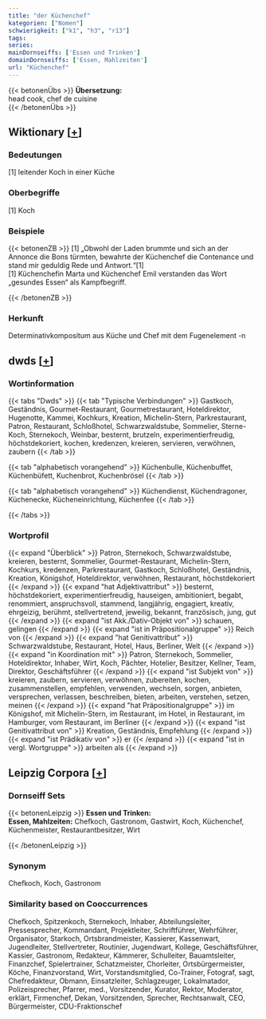 ```yaml
---
title: "der Küchenchef"
kategorien: ["Nomen"]
schwierigkeit: ["k1", "h3", "r13"]
tags:
series:
mainDornseiffs: ['Essen und Trinken']
domainDornseiffs: ['Essen, Mahlzeiten']
url: "Küchenchef"
---
```


{{< betonenÜbs >}}
**Übersetzung:**  
head cook, chef de cuisine  
{{< /betonenÜbs >}}

## Wiktionary [[+](https://de.wiktionary.org/wiki/Küchenchef)]

### Bedeutungen
[1] leitender Koch in einer Küche  

### Oberbegriffe
[1] Koch  

### Beispiele
{{< betonenZB >}}
[1] „Obwohl der Laden brummte und sich an der Annonce die Bons türmten, bewahrte der Küchenchef die Contenance und stand mir geduldig Rede und Antwort.“[1]  
[1] Küchenchefin Marta und Küchenchef Emil verstanden das Wort „gesundes Essen“ als Kampfbegriff.  

{{< /betonenZB >}}
### Herkunft
Determinativkompositum aus Küche und Chef mit dem Fugenelement -n  



## dwds [[+](https://www.dwds.de/wb/Küchenchef)]

### Wortinformation
{{< tabs "Dwds" >}}
{{< tab "Typische Verbindungen" >}}
Gastkoch, Geständnis, Gourmet-Restaurant, Gourmetrestaurant, Hoteldirektor, Hugenotte, Kammei, Kochkurs, Kreation, Michelin-Stern, Parkrestaurant, Patron, Restaurant, Schloßhotel, Schwarzwaldstube, Sommelier, Sterne-Koch, Sternekoch, Weinbar, besternt, brutzeln, experimentierfreudig, höchstdekoriert, kochen, kredenzen, kreieren, servieren, verwöhnen, zaubern
{{< /tab >}}

{{< tab "alphabetisch vorangehend" >}}
Küchenbulle, Küchenbuffet, Küchenbüfett, Kuchenbrot, Kuchenbrösel
{{< /tab >}}

{{< tab "alphabetisch vorangehend" >}}
Küchendienst, Küchendragoner, Küchenecke, Kücheneinrichtung, Küchenfee
{{< /tab >}}

{{< /tabs >}}

### Wortprofil
{{< expand "Überblick" >}} Patron, Sternekoch, Schwarzwaldstube, kreieren, besternt, Sommelier, Gourmet-Restaurant, Michelin-Stern, Kochkurs, kredenzen, Parkrestaurant, Gastkoch, Schloßhotel, Geständnis, Kreation, Königshof, Hoteldirektor, verwöhnen, Restaurant, höchstdekoriert {{< /expand >}}
{{< expand "hat Adjektivattribut" >}} besternt, höchstdekoriert, experimentierfreudig, hauseigen, ambitioniert, begabt, renommiert, anspruchsvoll, stammend, langjährig, engagiert, kreativ, ehrgeizig, berühmt, stellvertretend, jeweilig, bekannt, französisch, jung, gut {{< /expand >}}
{{< expand "ist Akk./Dativ-Objekt von" >}} schauen, gelingen {{< /expand >}}
{{< expand "ist in Präpositionalgruppe" >}} Reich von {{< /expand >}}
{{< expand "hat Genitivattribut" >}} Schwarzwaldstube, Restaurant, Hotel, Haus, Berliner, Welt {{< /expand >}}
{{< expand "in Koordination mit" >}} Patron, Sternekoch, Sommelier, Hoteldirektor, Inhaber, Wirt, Koch, Pächter, Hotelier, Besitzer, Kellner, Team, Direktor, Geschäftsführer {{< /expand >}}
{{< expand "ist Subjekt von" >}} kreieren, zaubern, servieren, verwöhnen, zubereiten, kochen, zusammenstellen, empfehlen, verwenden, wechseln, sorgen, anbieten, versprechen, verlassen, beschreiben, bieten, arbeiten, verstehen, setzen, meinen {{< /expand >}}
{{< expand "hat Präpositionalgruppe" >}} im Königshof, mit Michelin-Stern, im Restaurant, im Hotel, in Restaurant, im Hamburger, vom Restaurant, im Berliner {{< /expand >}}
{{< expand "ist Genitivattribut von" >}} Kreation, Geständnis, Empfehlung {{< /expand >}}
{{< expand "ist Prädikativ von" >}} er {{< /expand >}}
{{< expand "ist in vergl. Wortgruppe" >}} arbeiten als {{< /expand >}}

## Leipzig Corpora [[+](https://corpora.uni-leipzig.de/en/res?word=Küchenchef&corpusId=deu_newscrawl-public_2018)]

### Dornseiff Sets
{{< betonenLeipzig >}}
**Essen und Trinken:**  
**Essen, Mahlzeiten:** Chefkoch, Gastronom, Gastwirt, Koch, Küchenchef, Küchenmeister, Restaurantbesitzer, Wirt  

{{< /betonenLeipzig >}}

### Synonym
Chefkoch, Koch, Gastronom


### Similarity based on Cooccurrences
Chefkoch, Spitzenkoch, Sternekoch, Inhaber, Abteilungsleiter, Pressesprecher, Kommandant, Projektleiter, Schriftführer, Wehrführer, Organisator, Starkoch, Ortsbrandmeister, Kassierer, Kassenwart, Jugendleiter, Stellvertreter, Routinier, Jugendwart, Kollege, Geschäftsführer, Kassier, Gastronom, Redakteur, Kämmerer, Schulleiter, Bauamtsleiter, Finanzchef, Spielertrainer, Schatzmeister, Chorleiter, Ortsbürgermeister, Köche, Finanzvorstand, Wirt, Vorstandsmitglied, Co-Trainer, Fotograf, sagt, Chefredakteur, Obmann, Einsatzleiter, Schlagzeuger, Lokalmatador, Polizeisprecher, Pfarrer, med., Vorsitzender, Kurator, Rektor, Moderator, erklärt, Firmenchef, Dekan, Vorsitzenden, Sprecher, Rechtsanwalt, CEO, Bürgermeister, CDU-Fraktionschef

